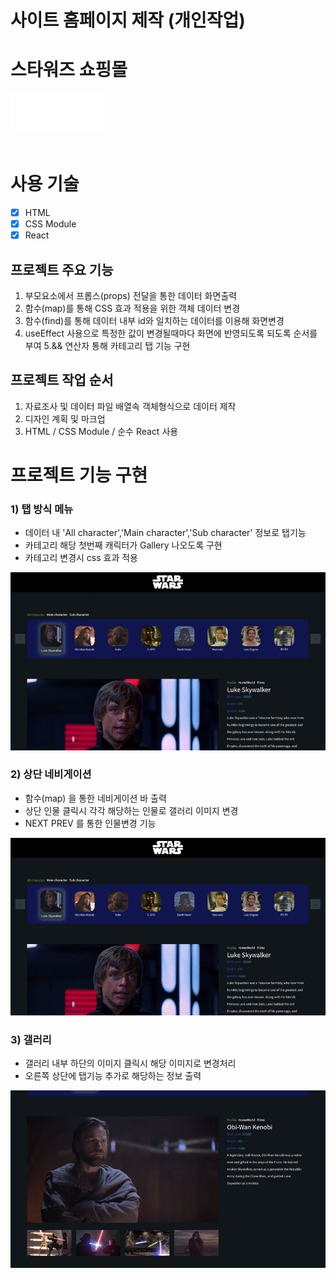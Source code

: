 # 사이트 홈페이지 제작 (개인작업)

# 스타워즈 쇼핑몰

<a href="깃/dist/" target="_blank">
<img src="./public/images/sw_logo.jpg" width="150px">
</a>
<br>
<br>

# 사용 기술  
- [X] HTML
- [X] CSS Module
- [X] React

## 프로젝트 주요 기능
1. 부모요소에서 프롭스(props) 전달을 통한 데이터 화면출력
2. 함수(map)를 통해 CSS 효과 적용을 위한 객체 데이터 변경 
3. 함수(find)를 통해 데이터 내부 id와 일치하는 데이터를 이용해 화면변경
4. useEffect 사용으로 특정한 값이 변경될때마다 화면에 반영되도록 되도록 순서를 부여
5.&& 연산자 통해 카테고리 탭 기능 구현

## 프로젝트 작업 순서
1. 자료조사 및 데이터 파일 배열속 객체형식으로 데이터 제작
2. 디자인 계획 및 마크업
3. HTML  / CSS Module / 순수 React 사용

# 프로젝트 기능 구현

### 1) 탭 방식 메뉴

* 데이터 내 'All character','Main character','Sub character' 정보로 탭기능
* 카테고리 해당 첫번째 캐릭터가 Gallery 나오도록 구현
* 카테고리 변경시 css 효과 적용
<img src="./public/readme/All_readme.gif">


### 2) 상단 네비게이션

* 함수(map) 을 통한 네비게이션 바 출력
* 상단 인물 클릭시 각각 해당하는 인물로 갤러리 이미지 변경
* NEXT PREV 를 통한 인물변경 기능
<img src="./public/readme/Nav_readme.gif">


### 3) 갤러리

* 갤러리 내부 하단의 이미지 클릭시 해당 이미지로 변경처리 
* 오른쪽 상단에 탭기능 추가로 해당하는 정보 출력
<img src="./public/readme/Gallery_readme.gif">


